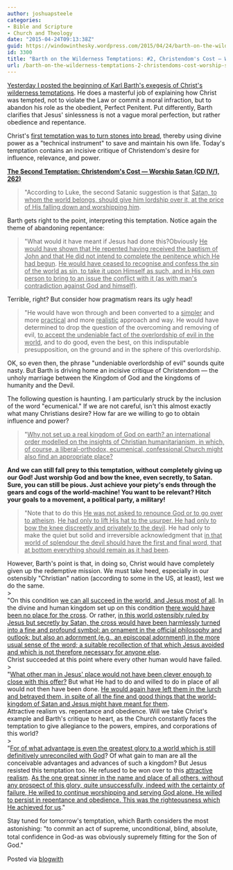 ```yaml
---
author: joshuapsteele
categories:
- Bible and Scripture
- Church and Theology
date: "2015-04-24T09:13:38Z"
guid: https://windowinthesky.wordpress.com/2015/04/24/barth-on-the-wilderness-temptations-2-christendoms-cost-worship-satan/
id: 3300
title: "Barth on the Wilderness Temptations: #2, Christendom's Cost — Worship Satan"
url: /barth-on-the-wilderness-temptations-2-christendoms-cost-worship-satan/
---
```


[Yesterday I posted the beginning of Karl Barth's exegesis of Christ's wilderness temptations](https://joshuapsteele.com/barth-on-the-wilderness-temptations-1-stones-into-bread). He does a masterful job of explaining how Christ was tempted, not to violate the Law or commit a moral infraction, but to abandon his role as the obedient, Perfect Penitent. Put differently, Barth clarifies that Jesus' sinlessness is not a vague moral perfection, but rather obedience and repentance.

Christ's [first temptation was to turn stones into bread](https://joshuapsteele.com/barth-on-the-wilderness-temptations-1-stones-into-bread), thereby using divine power as a "technical instrument" to save and maintain his own life. Today's temptation contains an incisive critique of Christendom's desire for influence, relevance, and power.

**<u>The Second Temptation: Christendom's Cost — Worship Satan (CD IV/1, 262)</u>**

> "According to Luke, the second Satanic suggestion is that <u>Satan, to whom the world belongs, should give him lordship over it, at the price of His falling down and worshipping him</u>.

Barth gets right to the point, interpreting this temptation. Notice again the theme of abandoning repentance:

> "What would it have meant if Jesus had done this?Obviously <u>He would have shown that He repented having received the baptism of John and that He did not intend to complete the penitence which He had begun</u>. <u>He would have ceased to recognise and confess the sin of the world as sin, to take it upon Himself as such, and in His own person to bring to an issue the conflict with it (as with man's contradiction against God and himself)</u>.

Terrible, right? But consider how pragmatism rears its ugly head!

> "He would have won through and been converted to a <u>simpler</u> and more <u>practical</u> and more <u>realistic</u> approach and way. He would have determined to drop the question of the overcoming and removing of evil, <u>to accept the undeniable fact of the overlordship of evil in the world</u>, and to do good, even the best, on this indisputable presupposition, on the ground and in the sphere of this overlordship.

 OK, so even then, the phrase "undeniable overlordship of evil" sounds quite nasty. But Barth is driving home an incisive critique of Christendom — the unholy marriage between the Kingdom of God and the kingdoms of humanity and the Devil.

The following question is haunting. I am particularly struck by the inclusion of the word "ecumenical." If we are not careful, isn't this almost exactly what many Christians desire? How far are we willing to go to obtain influence and power?

> <div></div><div>"<u>Why not set up a real kingdom of God on earth? an international order modelled on the insights of Christian humanitarianism, in which, of course, a liberal-orthodox, ecumenical, confessional Church might also find an appropriate place?</u></div><div></div>

**And we can still fall prey to this temptation, without completely giving up our God! Just worship God and bow the knee, even secretly, to Satan. Sure, you can still be pious. Just achieve your piety's ends through the gears and cogs of the world-machine! You want to be relevant? Hitch your goals to a movement, a political party, a military!**

> <div></div><div>"Note that to do this <u>He was not asked to renounce God or to go over to atheism</u>. <u>He had only to lift His hat to the usurper. He had only to bow the knee discreetly and privately to the devil</u>. He had only to make the quiet but solid and irreversible acknowledgment that <u>in that world of splendour the devil should have the first and final word, that at bottom everything should remain as it had been</u>.</div>

<div></div><div>However, Barth's point is that, in doing so, Christ would have completely given up the redemptive mission. We must take heed, especially in our ostensibly "Christian" nation (according to some in the US, at least), lest we do the same.</div><div></div>> <div>"On this condition <u>we can all succeed in the world, and Jesus most of all</u>. In the divine and human kingdom set up on this condition <u>there would have been no place for the cross</u>. Or rather, <u>in this world ostensibly ruled by Jesus but secretly by Satan, the cross would have been harmlessly turned into a fine and profound symbol: an ornament in the official philosophy and outlook; but also an adornment (e.g., an episcopal adornment) in the more usual sense of the word; a suitable recollection of that which Jesus avoided and which is not therefore necessary for anyone else</u>.</div>

<div></div><div>Christ succeeded at this point where every other human would have failed.</div><div></div>> <div>"<u>What other man in Jesus' place would not have been clever enough to close with this offer?</u> But what He had to do and willed to do in place of all would not then have been done. <u>He would again have left them in the lurch and betrayed them, in spite of all the fine and good things that the world-kingdom of Satan and Jesus might have meant for them</u>.</div>

<div></div><div>Attractive realism vs. repentance and obedience. Will we take Christ's example and Barth's critique to heart, as the Church constantly faces the temptation to give allegiance to the powers, empires, and corporations of this world?</div><div></div>> <div>"<u>For of what advantage is even the greatest glory to a world which is still definitively unreconciled with God</u>? Of what gain to man are all the conceivable advantages and advances of such a kingdom? But Jesus resisted this temptation too. He refused to be won over to this <u>attractive realism</u>. <u>As the one great sinner in the name and place of all others, without any prospect of this glory, quite unsuccessfully, indeed with the certainty of failure, He willed to continue worshipping and serving God alone. He willed to persist in repentance and obedience. This was the righteousness which He achieved for us</u>."</div><div></div>

 Stay tuned for tomorrow's temptation, which Barth considers the most astonishing: "<span style="background-color:rgb(255,255,255);line-height:19px;text-align:left;">to commit an act of supreme, unconditional, blind, absolute, total confidence in God-as was obviously supremely fitting for the Son of God."</span>

Posted via [blogwith](http://blogwith.co)